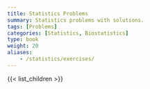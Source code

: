 ```yaml
---
title: Statistics Problems
summary: Statistics problems with solutions.
tags: [Problems]
categories: [Statistics, Biostatistics]
type: book
weight: 20
aliases:
    - /statistics/exercises/
---
```


{{< list_children >}}